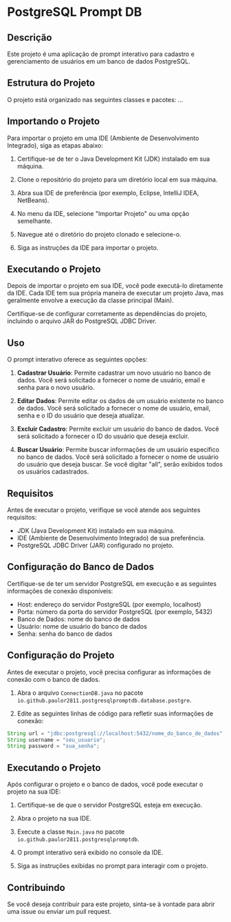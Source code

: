 # PostgreSQL Prompt DB

## Descrição

Este projeto é uma aplicação de prompt interativo para cadastro e gerenciamento de usuários em um banco de dados PostgreSQL.

## Estrutura do Projeto

O projeto está organizado nas seguintes classes e pacotes:
...

## Importando o Projeto

Para importar o projeto em uma IDE (Ambiente de Desenvolvimento Integrado), siga as etapas abaixo:

1. Certifique-se de ter o Java Development Kit (JDK) instalado em sua máquina.

2. Clone o repositório do projeto para um diretório local em sua máquina.

3. Abra sua IDE de preferência (por exemplo, Eclipse, IntelliJ IDEA, NetBeans).

4. No menu da IDE, selecione "Importar Projeto" ou uma opção semelhante.

5. Navegue até o diretório do projeto clonado e selecione-o.

6. Siga as instruções da IDE para importar o projeto.

## Executando o Projeto

Depois de importar o projeto em sua IDE, você pode executá-lo diretamente da IDE. Cada IDE tem sua própria maneira de executar um projeto Java, mas geralmente envolve a execução da classe principal (Main).

Certifique-se de configurar corretamente as dependências do projeto, incluindo o arquivo JAR do PostgreSQL JDBC Driver.

## Uso

O prompt interativo oferece as seguintes opções:

1. **Cadastrar Usuário**: Permite cadastrar um novo usuário no banco de dados. Você será solicitado a fornecer o nome de usuário, email e senha para o novo usuário.

2. **Editar Dados**: Permite editar os dados de um usuário existente no banco de dados. Você será solicitado a fornecer o nome de usuário, email, senha e o ID do usuário que deseja atualizar.

3. **Excluir Cadastro**: Permite excluir um usuário do banco de dados. Você será solicitado a fornecer o ID do usuário que deseja excluir.

4. **Buscar Usuário**: Permite buscar informações de um usuário específico no banco de dados. Você será solicitado a fornecer o nome de usuário do usuário que deseja buscar. Se você digitar "all", serão exibidos todos os usuários cadastrados.

## Requisitos

Antes de executar o projeto, verifique se você atende aos seguintes requisitos:

- JDK (Java Development Kit) instalado em sua máquina.
- IDE (Ambiente de Desenvolvimento Integrado) de sua preferência.
- PostgreSQL JDBC Driver (JAR) configurado no projeto.

## Configuração do Banco de Dados

Certifique-se de ter um servidor PostgreSQL em execução e as seguintes informações de conexão disponíveis:

- Host: endereço do servidor PostgreSQL (por exemplo, localhost)
- Porta: número da porta do servidor PostgreSQL (por exemplo, 5432)
- Banco de Dados: nome do banco de dados
- Usuário: nome de usuário do banco de dados
- Senha: senha do banco de dados

## Configuração do Projeto

Antes de executar o projeto, você precisa configurar as informações de conexão com o banco de dados.

1. Abra o arquivo `ConnectionDB.java` no pacote `io.github.paulor2811.postgresqlpromptdb.database.postgre`.

2. Edite as seguintes linhas de código para refletir suas informações de conexão:

```java
String url = "jdbc:postgresql://localhost:5432/nome_do_banco_de_dados";
String username = "seu_usuario";
String password = "sua_senha";
```

## Executando o Projeto

Após configurar o projeto e o banco de dados, você pode executar o projeto na sua IDE:

1. Certifique-se de que o servidor PostgreSQL esteja em execução.

2. Abra o projeto na sua IDE.

3. Execute a classe `Main.java` no pacote `io.github.paulor2811.postgresqlpromptdb`.

4. O prompt interativo será exibido no console da IDE.

5. Siga as instruções exibidas no prompt para interagir com o projeto.

## Contribuindo

Se você deseja contribuir para este projeto, sinta-se à vontade para abrir uma issue ou enviar um pull request.

